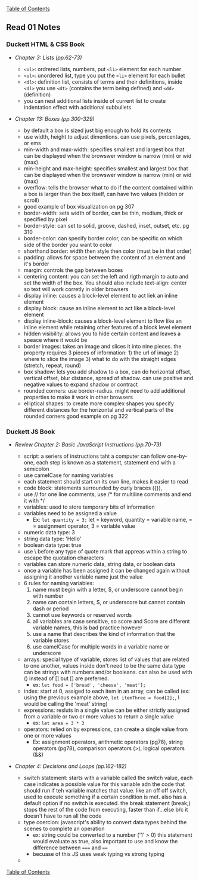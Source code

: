 [Table of Contents](https://jon-gitter.github.io/reading-notes/)

## Read 01 Notes

### Duckett HTML & CSS Book
- _Chapter 3: Lists (pp.62-73)_
  - `<ol>`: ordrered lists, numbers, put `<li>` element for each number 
  - `<ul>`: unordered list, type you put the `<li>` element for each bullet
  - `<dl>`: definition list, consists of terms and their definitions, inside `<dl>` you use `<dt>` (contains the term being defined) and `<dd>` (definition)
  - you can nest additional lists inside of current list to create indentation effect with additional subbullets
  

- _Chapter 13: Boxes (pp.300-329)_
  - by default a box is sized just big enough to hold its contents
  - use width, height to adjust dimentions. can use pixels, percentages, or ems
  - min-width and max-width: specifies smallest and largest box that can be displayed when the browswer window is narrow (min) or wid (max)
  - min-height and max-height: specifies smallest and largest box that can be displayed when the browswer window is narrow (min) or wid (max)
  - overflow: tells the browser what to do if the content contained within a box is larger than the box itself, can have two values (hidden or scroll)
  - good example of box visualization on pg 307
  - border-width: sets width of border, can be thin, medium, thick or specified by pixel
  - border-style: can set to solid, groove, dashed, inset, outset, etc. pg 310
  - border-color: can specify border color, can be specific on which side of the border you want to color
  - shorthand border: width then style then color (must be in that order)
  - padding: allows for space between the content of an element and it's border
  - margin: controls the gap between boxes
  - centering content: you can set the left and rigth margin to auto and set the width of the box. You should also include text-align: center so text will work corretly in older browsers
  - display inline: causes a block-level element to act liek an inline element
  - display block: cause an inline element to act like a block-level element
  - display inline-block: causes a block-level element to flow like an inline element while retaining other features of a block level element
  - hidden visibility: allows you to hide certain content and leaves a speace where it would be
  - border images: takes an image and slices it into nine pieces. the property requires 3 pieces of information: 1) the url of image 2) where to slice the image 3) what to do with the straight edges (stretch, repeat, round)
  - box shadow: lets you add shadow to a box, can do horizontal offset, vertical offset, blur distance, spread of shadow. can use positive and negative values to expand shadow or contract
  - rounded corners: use border-radius. might need to add additional properties to make it work in other browsers
  - elliptical shapes: to create more complex shapes you specify different distances for the horizontal and vertical parts of the rounded corners good example on pg 322



### Duckett JS Book
- _Review Chapter 2: Basic JavaScript Instructions (pp.70-73)_
  - script: a seriers of instructions taht a computer can follow one-by-one, each step is known as a statement, statement end with a semicolon
  - use camelCase for naming variables
  - each statement should start on its own line, makes it easier to read
  - code block: statements surrounded by curly braces ({}), 
  - use // for one line comments, use /* for multiline comments and end it with */
  - variables: used to store temporary bits of information
  - variables need to be assigned a value
    - Ex: `let quantity = 3;` let = keyword, quantity = variable name, = = assignment operator, 3 = variable value
  - numeric data type: 3
  - string data type: 'Hello'
  - boolean data type: true
  - use \ before any type of quote mark that appreas within a string to escape the quotation characters
  - variables can store numeric data, string data, or boolean data
  - once a variable has been assigned it can be changed again without assigning it another variable name just the value
  - 6 rules for naming variables:
    1) name must begin with a letter, $, or underscore cannot begin with number
    2) name can contain letters, $, or underscore but cannot contain dash or period
    3) cannot use keywords or reserved words
    4) all variables are case sensitive, so score and Score are different variable names, this is bad practice however
    5) use a name that describes the kind of information that the variable stores
    6) use camelCase for multiple words in a variable name or underscore
  - arrays: special type of variable, stores list of values that are related to one another, values inside don't need to be the same data type can be strings with numbers and/or booleans. can also be used with () instead of [] but [] are preferred.
    - ex: `let food = ['bread', 'cheese', 'meat'];`
  - index: start at 0, assiged to each item in an array, can be called (ex: using the previous example above, `let itemThree = food[2];`, I would be calling the 'meat' string)
  - expressions: resluts in a single value can be either strictly assigned from a variable or two or more values to return a single value 
    - ex: `let area = 3 * 3` 
  - operators: relied on by expressions, can create a single value from one or more values
    - Ex: assignment operators, arithmetic operators (pg76), string operators (pg78), comparison operators (>), logical operators (&&)


- _Chapter 4: Decisions and Loops (pp.162-182)_
  - switch statement: starts with a variable called the switch value, each case indicates a possible value for this variable adn the code that should run if teh variable matches that value. like an off off switch, used to execute something if a certain condition is met. also has a default option if no switch is executed. the break statement (break;) stops the rest of the code from executing, faster than if...else b/c it doesn't have to run all the code
  - type coercion: javascript's ability to convert data types behind the scenes to complete an operation
    - ex: string could be converted to a number ('1' >  0) this statement would evaluate as true, also important to use and know the difference between `===` and `==`
    - becuase of this JS uses weak typing vs strong typing
  -    


[Table of Contents](https://jon-gitter.github.io/reading-notes/)
